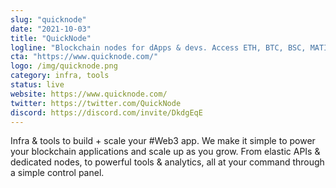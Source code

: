 ```yaml
---
slug: "quicknode"
date: "2021-10-03"
title: "QuickNode"
logline: "Blockchain nodes for dApps & devs. Access ETH, BTC, BSC, MATIC, OPTIMISM, FTM, CELO, SOL & xDAI data via API."
cta: "https://www.quicknode.com/"
logo: /img/quicknode.png
category: infra, tools
status: live
website: https://www.quicknode.com/
twitter: https://twitter.com/QuickNode
discord: https://discord.com/invite/DkdgEqE
---
```


Infra & tools to build + scale your #Web3 app.
We make it simple to power your blockchain applications and scale up as you grow. From elastic APIs & dedicated nodes, to powerful tools & analytics, all at your command through a simple control panel.